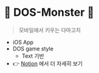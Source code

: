 # 👾 DOS-Monster 👾

> 모바일에서 키우는 다마고치

- iOS App
- DOS game style
  - Text 기반
- 👉 [Notion](https://cookie-giant-a00.notion.site/iOS-DOS-Monster-c96e79df52b6424aa217182cc970b188) 에서 더 자세히 보기
